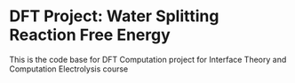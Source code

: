 # DFT Project: Water Splitting Reaction Free Energy
This is the code base for DFT Computation project for Interface Theory and Computation Electrolysis course
